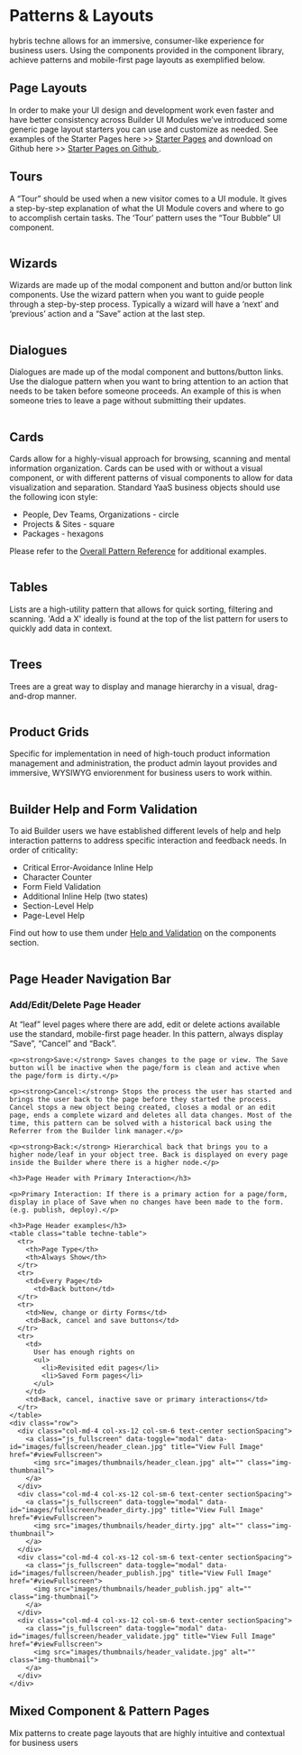 <!--SIDENAVCONFIG
	{
		"showLeftNav": true,
		"navigation": [
      {
        "text": "Page Layouts",
        "url": "#page-layouts"
      },
      {
        "text": "Tours",
        "id": "#patterns-tours"
      },
      {
        "text": "Wizards",
        "id": "#patterns-wizard"
      },
      {
        "text": "Dialogues",
        "id": "#patterns-Dialogues"
      },
      {
        "text": "Cards",
        "id": "#patterns-cards"
      },
      {
        "text": "Tables",
        "id": "#patterns-tables"
      },
      {
        "text": "Trees",
        "id": "#patterns-trees"
      },
      {
        "text": "Product Grids",
        "id": "#patterns-retail-product-grids"
      },
      {
        "text": "Page Header Navigation Bar",
        "id": "#page-header-navigation-bar"
      },      {
        "text": "Builder Help & Form Validation ",
        "id": "#builder-help-form-validation"
      },
      {
        "text": "Mixed Component & Pattern Pages",
        "id": "#patterns-mixed-pattern-pages"
      }
    ]
	}
-->


<div class="kss-patterns-page">
  <h1>Patterns & Layouts</h1>
  <p>hybris techne allows for an immersive, consumer-like experience for business users. Using the components provided in the component library, achieve patterns and mobile-first page layouts as exemplified below.</p>
  <section id="page-layouts" class="kss-page">
    <h2>Page Layouts</h2>
    <p>In order to make your UI design and development work even faster and have better consistency across Builder UI Modules we’ve introduced some generic page layout starters you can use and customize as needed. See examples of the Starter Pages here >> <a href="starter-pages/" target="_blank">Starter Pages</a> and download on Github here >> <a href="https://github.com/SAP/techne/tree/master/dist/demo/starter-pages">Starter Pages on Github </a>.</p>
  </section>
  <section id="patterns-tours" class="kss-page">
    <h2>Tours</h2>
    <p>A “Tour” should be used when a new visitor comes to a UI module.  It gives a step-by-step explanation of what the UI Module covers and where to go to accomplish certain tasks.  The ‘Tour’ pattern uses the “Tour Bubble” UI component.</p>
    <div class="row">
      <div class="col-md-4 col-xs-12 col-sm-6 text-center sectionSpacing">
        <a class="js_fullscreen" data-toggle="modal" data-id="images/fullscreen/tour_mobile.png" title="View Full Image" href="#viewFullscreen">
          <img src="images/thumbnails/tour_mobile.jpg" alt="" class="img-thumbnail">
        </a>
      </div>
      <div class="col-md-4 col-xs-12 col-sm-6 text-center sectionSpacing">
        <a class="js_fullscreen" data-toggle="modal" data-id="images/fullscreen/Tour_desktop_1.jpg" title="View Full Image" href="#viewFullscreen">
          <img src="images/thumbnails/Tour_desktop_1.jpg" alt="" class="img-thumbnail">
        </a>
      </div>
      <div class="col-md-4 col-xs-12 col-sm-6 text-center sectionSpacing">
        <a class="js_fullscreen" data-toggle="modal" data-id="images/fullscreen/Tour_desktop_2.jpg" title="View Full Image" href="#viewFullscreen">
          <img src="images/thumbnails/Tour_desktop_1.jpg" alt="" class="img-thumbnail">
        </a>
      </div>
    </div>
  </section>
  <!---
  <section id="patterns-card-pages" class="kss-page">
    <h2>First Contact</h2>
    <p>“First Contact” should be used when someone comes to a page that has no data yet.  The ‘First Contact’ pattern uses the Inline Help component but defaults to ‘all on’ until the user initiates closing the help. </p>

    <div class="row">
      <div class="col-md-4 col-xs-12 col-sm-6 text-center sectionSpacing">
        (screen shot coming soon)
      </div>
    </div>
  </section>
  --->
  <section id="patterns-wizard" class="kss-page">
    <h2>Wizards</h2>
    <p>Wizards are made up of the modal component and button and/or button link components. Use the wizard pattern when you want to guide people through a step-by-step process. Typically a wizard will have a ‘next’ and ‘previous’ action and a “Save” action at the last step. </p>
    <div class="row">
      <div class="col-md-4 col-xs-12 col-sm-6 text-center sectionSpacing">
        <a class="js_fullscreen" data-toggle="modal" data-id="images/fullscreen/wizard-desktop.jpg" title="View Full Image" href="#viewFullscreen">
          <img src="images/thumbnails/wizard.jpg" alt="" class="img-thumbnail">
        </a>
      </div>
      <div class="col-md-4 col-xs-12 col-sm-6 text-center sectionSpacing">
        <a class="js_fullscreen" data-toggle="modal" data-id="images/fullscreen/wizard_mobile.png" title="View Full Image" href="#viewFullscreen">
          <img src="images/thumbnails/wizard_mobile.jpg" alt="" class="img-thumbnail">
        </a>
      </div>
    </div>
  </section>
  <section id="patterns-Dialogues" class="kss-page">
    <h2>Dialogues</h2>
    <p>Dialogues are made up of the modal component and buttons/button links. Use the dialogue pattern when you want to bring attention to an action that needs to be taken before someone proceeds.  An example of this is when someone tries to leave a page without submitting their updates. </p>
    <div class="row">
      <div class="col-md-4 col-xs-12 col-sm-6 text-center sectionSpacing">
        <a class="js_fullscreen" data-toggle="modal" data-id="images/fullscreen/Dialogues.jpg" title="View Full Image" href="#viewFullscreen">
          <img src="images/thumbnails/Dialogues.jpg" alt="" class="img-thumbnail">
        </a>
      </div>
    </div>
  </section>
  <!---
  <section id="patterns-tables" class="kss-page">
    <h2>Tables</h2>
    <p></p>
    <div class="row">
      <div class="col-md-4 col-xs-12 col-sm-6 text-center sectionSpacing">
        (screen shot coming soon)
      </div>
    </div>
  </section>
  --->
  <section id="patterns-cards" class="kss-page">
    <h2>Cards</h2>
    <p>Cards allow for a highly-visual approach for browsing, scanning and mental information organization. Cards can be used with or without a visual component, or with different patterns of visual components to allow for data visualization and separation. Standard YaaS business objects should use the following icon style:</p>
    <ul>
      <li>People, Dev Teams, Organizations - circle</li>
      <li>Projects & Sites - square</li>
      <li>Packages - hexagons</li>
    </ul>
    <p>Please refer to the <a href="#patterns-overall-pattern-reference">Overall Pattern Reference</a> for additional examples.</p>
    <div class="row">
      <div class="col-md-4 col-xs-12 col-sm-6 text-center sectionSpacing">
        <a class="js_fullscreen" data-toggle="modal" data-id="images/fullscreen/cards-Packages.jpg" title="View Full Image" href="#viewFullscreen">
          <img src="images/thumbnails/cards-Packages.jpg" alt="" class="img-thumbnail">
        </a>
      </div>
      <div class="col-md-4 col-xs-12 col-sm-6 text-center sectionSpacing">
        <a class="js_fullscreen" data-toggle="modal" data-id="images/fullscreen/cards-team_Members.jpg" title="View Full Image" href="#viewFullscreen">
          <img src="images/thumbnails/cards-team_Members.jpg" alt="" class="img-thumbnail">
        </a>
      </div>
      <div class="col-md-4 col-xs-12 col-sm-6 text-center sectionSpacing">
        <a class="js_fullscreen" data-toggle="modal" data-id="images/fullscreen/cards-mobile.png" title="View Full Image" href="#viewFullscreen">
          <img src="images/thumbnails/Cards-mobile.jpg" alt="" class="img-thumbnail">
        </a>
      </div>
    </div>
  </section>
  <section id="patterns-tables" class="kss-page">
    <h2>Tables</h2>
    <p>Lists are a high-utility pattern that allows for quick sorting, filtering and scanning. 'Add a X' ideally is found at the top of the list pattern for users to quickly add data in context. </p>
    <div class="row">
      <div class="col-md-4 col-xs-12 col-sm-6 text-center sectionSpacing">
        <a class="js_fullscreen" data-toggle="modal" data-id="images/fullscreen/list-team_Members.jpg" title="View Full Image" href="#viewFullscreen">
          <img src="images/thumbnails/list-team_Members.jpg" alt="" class="img-thumbnail">
        </a>
      </div>
      <div class="col-md-4 col-xs-12 col-sm-6 text-center sectionSpacing">
        <a class="js_fullscreen" data-toggle="modal" data-id="images/fullscreen/list-Packages.jpg" title="View Full Image" href="#viewFullscreen">
          <img src="images/thumbnails/lists-Packages.jpg" alt="" class="img-thumbnail">
        </a>
      </div>
      <div class="col-md-4 col-xs-12 col-sm-6 text-center sectionSpacing">
        <a class="js_fullscreen" data-toggle="modal" data-id="images/fullscreen/table_mobile.png" title="View Full Image" href="#viewFullscreen">
          <img src="images/thumbnails/table_mobile.jpg" alt="" class="img-thumbnail">
        </a>
      </div>
    </div>
  </section>
  <section id="patterns-trees" class="kss-page">
    <h2>Trees</h2>
    <p>Trees are a great way to display and manage hierarchy in a visual, drag-and-drop manner.</p>
    <div class="row">
      <div class="col-md-4 col-xs-12 col-sm-6 text-center sectionSpacing">
        <a class="js_fullscreen" data-toggle="modal" data-id="images/fullscreen/Trees_desktop.jpg" title="View Full Image" href="#viewFullscreen">
          <img src="images/thumbnails/Trees_desktop.jpg" alt="" class="img-thumbnail">
        </a>
      </div>
      <div class="col-md-4 col-xs-12 col-sm-6 text-center sectionSpacing">
        <a class="js_fullscreen" data-toggle="modal" data-id="images/fullscreen/Trees_mobile.png" title="View Full Image" href="#viewFullscreen">
          <img src="images/thumbnails/Trees_mobile.jpg" alt="" class="img-thumbnail">
        </a>
      </div>
    </div>
  </section>
  <section id="patterns-retail-product-grids" class="kss-page">
    <h2>Product Grids</h2>
    <p>Specific for implementation in need of high-touch product information management and administration, the product admin layout provides and immersive, WYSIWYG enviorenment for business users to work within.</p>
    <div class="row">
      <div class="col-md-4 col-xs-12 col-sm-6 text-center sectionSpacing">
        <a class="js_fullscreen" data-toggle="modal" data-id="images/fullscreen/Products_desktop.jpg" title="View Full Image" href="#viewFullscreen">
          <img src="images/thumbnails/Products_desktop.jpg" alt="" class="img-thumbnail">
        </a>
      </div>
      <div class="col-md-4 col-xs-12 col-sm-6 text-center sectionSpacing">
        <a class="js_fullscreen" data-toggle="modal" data-id="images/fullscreen/Products_tablet.png" title="View Full Image" href="#viewFullscreen">
          <img src="images/thumbnails/Products_tablet.jpg" alt="" class="img-thumbnail">
        </a>
      </div>
      <div class="col-md-4 col-xs-12 col-sm-6 text-center sectionSpacing">
        <a class="js_fullscreen" data-toggle="modal" data-id="images/fullscreen/products-mobile.png" title="View Full Image" href="#viewFullscreen">
          <img src="images/thumbnails/Products-mobile.jpg" alt="" class="img-thumbnail">
        </a>
      </div>
    </div>
  </section>
  <section id="builder-help-form-validation" class="kss-page">
    <h2>Builder Help and Form Validation </h2>
    <p>To aid Builder users we have established different levels of help and help interaction patterns to address specific interaction and feedback needs. In order of criticality: </p>
    <ul>
      <li>Critical Error-Avoidance Inline Help</li>
      <li>Character Counter</li>
      <li>Form Field Validation</li>
      <li>Additional Inline Help (two states)</li>
      <li>Section-Level Help</li>
      <li>Page-Level Help</li>
    </ul>
    <p>Find out how to use them under <a href="section-6.html">Help and Validation</a> on the components section.</p>
    <div class="row">
      <div class="col-md-4 col-xs-12 col-sm-6 text-center sectionSpacing">
        <a class="js_fullscreen" data-toggle="modal" data-id="images/fullscreen/01_help_page.jpg" title="View Full Image" href="#viewFullscreen">
          <img src="images/thumbnails/01_help_page.jpg" alt="" class="img-thumbnail">
        </a>
      </div>
      <div class="col-md-4 col-xs-12 col-sm-6 text-center sectionSpacing">
        <a class="js_fullscreen" data-toggle="modal" data-id="images/fullscreen/02_help_hover.jpg" title="View Full Image" href="#viewFullscreen">
          <img src="images/thumbnails/02_help_hover.jpg" alt="" class="img-thumbnail">
        </a>
      </div>
      <div class="col-md-4 col-xs-12 col-sm-6 text-center sectionSpacing">
        <a class="js_fullscreen" data-toggle="modal" data-id="images/fullscreen/03_help_all.jpg" title="View Full Image" href="#viewFullscreen">
          <img src="images/thumbnails/03_help_all.jpg" alt="" class="img-thumbnail">
        </a>
      </div>
      <div class="col-md-4 col-xs-12 col-sm-6 text-center sectionSpacing">
        <a class="js_fullscreen" data-toggle="modal" data-id="images/fullscreen/04_help_errors.jpg" title="View Full Image" href="#viewFullscreen">
          <img src="images/thumbnails/04_help_errors.jpg" alt="" class="img-thumbnail">
        </a>
      </div>
      <div class="col-md-4 col-xs-12 col-sm-6 text-center sectionSpacing">
        <a class="js_fullscreen" data-toggle="modal" data-id="images/fullscreen/05_help_sectionOff.jpg" title="View Full Image" href="#viewFullscreen">
          <img src="images/thumbnails/05_help_sectionOff.jpg" alt="" class="img-thumbnail">
        </a>
      </div>      
      <div class="col-md-4 col-xs-12 col-sm-6 text-center sectionSpacing">
        <a class="js_fullscreen" data-toggle="modal" data-id="images/fullscreen/06_help_sectionOn.jpg" title="View Full Image" href="#viewFullscreen">
          <img src="images/thumbnails/06_help_sectionOn.jpg" alt="" class="img-thumbnail">
        </a>
      </div>
      <div class="col-md-4 col-xs-12 col-sm-6 text-center sectionSpacing">
        <a class="js_fullscreen" data-toggle="modal" data-id="images/fullscreen/07_forms_alignment.jpg" title="View Full Image" href="#viewFullscreen">
          <img src="images/thumbnails/07_forms_alignment.jpg" alt="" class="img-thumbnail">
        </a>
      </div>
      <div class="col-md-4 col-xs-12 col-sm-6 text-center sectionSpacing">
        <a class="js_fullscreen" data-toggle="modal" data-id="images/fullscreen/08_forms_alignment.jpg" title="View Full Image" href="#viewFullscreen">
          <img src="images/thumbnails/08_forms_alignment.jpg" alt="" class="img-thumbnail">
        </a>
      </div>
    </div>
  </section>
    <section id="page-header-navigation-bar" class="kss-page">
    <h2>Page Header Navigation Bar</h2>
    <h3>Add/Edit/Delete Page Header</h3>
    <p>At “leaf” level pages where there are add, edit or delete actions available use the standard, mobile-first page header. In this pattern, always display “Save”, “Cancel” and “Back”.
    </p>

    <p><strong>Save:</strong> Saves changes to the page or view. The Save button will be inactive when the page/form is clean and active when the page/form is dirty.</p>

    <p><strong>Cancel:</strong> Stops the process the user has started and brings the user back to the page before they started the process. Cancel stops a new object being created, closes a modal or an edit page, ends a complete wizard and deletes all data changes. Most of the time, this pattern can be solved with a historical back using the Referrer from the Builder link manager.</p>

    <p><strong>Back:</strong> Hierarchical back that brings you to a higher node/leaf in your object tree. Back is displayed on every page inside the Builder where there is a higher node.</p>

    <h3>Page Header with Primary Interaction</h3>

    <p>Primary Interaction: If there is a primary action for a page/form, display in place of Save when no changes have been made to the form. (e.g. publish, deploy).</p>

    <h3>Page Header examples</h3>
    <table class="table techne-table">
      <tr>
        <th>Page Type</th>
        <th>Always Show</th>
      </tr>
      <tr>
        <td>Every Page</td>
          <td>Back button</td>
      </tr>
      <tr>
        <td>New, change or dirty Forms</td>
        <td>Back, cancel and save buttons</td>
      </tr>
      <tr>
        <td>
          User has enough rights on
          <ul>
            <li>Revisited edit pages</li>
            <li>Saved Form pages</li>
          </ul>
        </td>
        <td>Back, cancel, inactive save or primary interactions</td>
      </tr>
    </table>
    <div class="row">
      <div class="col-md-4 col-xs-12 col-sm-6 text-center sectionSpacing">
        <a class="js_fullscreen" data-toggle="modal" data-id="images/fullscreen/header_clean.jpg" title="View Full Image" href="#viewFullscreen">
          <img src="images/thumbnails/header_clean.jpg" alt="" class="img-thumbnail">
        </a>
      </div>
      <div class="col-md-4 col-xs-12 col-sm-6 text-center sectionSpacing">
        <a class="js_fullscreen" data-toggle="modal" data-id="images/fullscreen/header_dirty.jpg" title="View Full Image" href="#viewFullscreen">
          <img src="images/thumbnails/header_dirty.jpg" alt="" class="img-thumbnail">
        </a>
      </div>
      <div class="col-md-4 col-xs-12 col-sm-6 text-center sectionSpacing">
        <a class="js_fullscreen" data-toggle="modal" data-id="images/fullscreen/header_publish.jpg" title="View Full Image" href="#viewFullscreen">
          <img src="images/thumbnails/header_publish.jpg" alt="" class="img-thumbnail">
        </a>
      </div>
      <div class="col-md-4 col-xs-12 col-sm-6 text-center sectionSpacing">
        <a class="js_fullscreen" data-toggle="modal" data-id="images/fullscreen/header_validate.jpg" title="View Full Image" href="#viewFullscreen">
          <img src="images/thumbnails/header_validate.jpg" alt="" class="img-thumbnail">
        </a>
      </div>
    </div>

  </section>
  <section id="patterns-mixed-pattern-pages" class="kss-page">
    <h2>Mixed Component & Pattern Pages</h2>
    <p>Mix patterns to create page layouts that are highly intuitive and contextual for business users</p>
    <div class="row">
      <div class="col-md-4 col-xs-12 col-sm-6 text-center sectionSpacing">
        <a class="js_fullscreen" data-toggle="modal" data-id="images/fullscreen/MixedPatterns_Package.jpg" title="View Full Image" href="#viewFullscreen">
          <img src="images/thumbnails/MixedPatterns_Package.jpg" alt="" class="img-thumbnail">
        </a>
      </div>
      <div class="col-md-4 col-xs-12 col-sm-6 text-center sectionSpacing">
        <a class="js_fullscreen" data-toggle="modal" data-id="images/fullscreen/MixedPatterns_Organization.jpg" title="View Full Image" href="#viewFullscreen">
          <img src="images/thumbnails/MixedPatterns_Organization.jpg" alt="" class="img-thumbnail">
        </a>
      </div>
      <div class="col-md-4 col-xs-12 col-sm-6 text-center sectionSpacing">
        <a class="js_fullscreen" data-toggle="modal" data-id="images/fullscreen/ProjectDetails-mobile.png" title="View Full Image" href="#viewFullscreen">
          <img src="images/thumbnails/ProjectDetails-mobile.png" alt="" class="img-thumbnail">
        </a>
      </div>
    </div>
  </section>
  <!---
  <section id="patterns-header" class="kss-page">
    <h2>Standard Add/Edit/Delete Page Header</h2>
    <p>At “leaf” level pages where there are add, edit or delete actions available use the standard, mobile-first page header. In this pattern, always display “Save”, “Cancel” and “Back”. </p>
    <ul>
      <li><strong>“Save”</strong> commits adds or updates.</li>
      <li><strong>“Cancel”</strong> discards any updates in progress and brings the person back to the previous page they were on; acting as a historical “back”.</li>
      <li><strong>“Back”</strong>  in the left navigation and button link act as a hierarchical ‘back’. </li>
      <li><strong>NOTE:</strong> It is standard practice to use the dialog pattern to warn people if they try and leave a CRUD operations page without saving their updates.</li>
    </ul>
    <div class="row">
      <div class="col-md-4 col-xs-12 col-sm-6 text-center sectionSpacing">
        <a class="js_fullscreen" data-toggle="modal" data-id="images/fullscreen/standard-header.jpg" title="View Full Image" href="#viewFullscreen">
          <img src="images/thumbnails/standard-header.jpg" alt="" class="img-thumbnail">
        </a>
      </div>
      <div class="col-md-4 col-xs-12 col-sm-6 text-center sectionSpacing">
        <a class="js_fullscreen" data-toggle="modal" data-id="images/fullscreen/standard-header_mobile.png" title="View Full Image" href="#viewFullscreen">
          <img src="images/thumbnails/standard-header_mobile.jpg" alt="" class="img-thumbnail">
        </a>
      </div>
    </div>
  </section>
  --->
  <div class="modal fade bs-example-modal-lg" id="viewFullscreen">
    <div class="modal-dialog modal-lg">
      <div class="modal-content">
        <div>
          <img src="" class="showFullscreen">
        </div>
      </div>
    </div>
  </div>    
</div>
